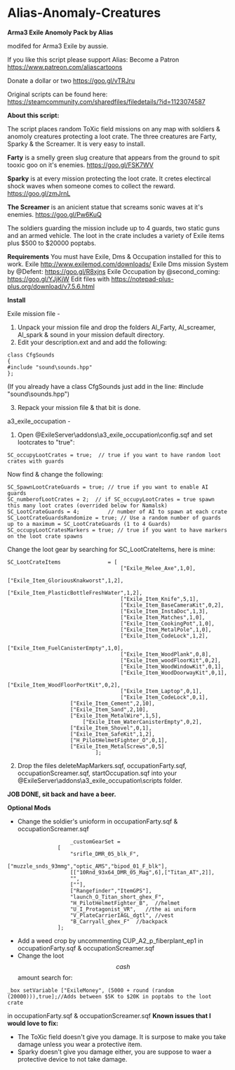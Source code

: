# Alias-Anomaly-Creatures
**Arma3 Exile Anomoly Pack by Alias**

modifed for Arma3 Exile by aussie.

If you like this script please support Alias:
Become a Patron https://www.patreon.com/aliascartoons

Donate a dollar or two https://goo.gl/vTRJru 

Original scripts can be found here: https://steamcommunity.com/sharedfiles/filedetails/?id=1123074587


**About this script:**

The script places random ToXic field missions on any map with soldiers & anomoly creatures protecting a loot crate. The three creatures are Farty, Sparky & the Screamer. It is very easy to install.

**Farty** is a smelly green slug creature that appears from the ground to spit tooxic goo on it's enemies.
https://goo.gl/FSK7WV

**Sparky** is at every mission protecting the loot crate. It cretes electircal shock waves when someone comes to collect the reward.
https://goo.gl/zmJrnL

**The Screamer** is an anicient statue that screams sonic waves at it's enemies. 
https://goo.gl/Pw6KuQ

The soldiers guarding the mission include up to 4 guards, two static guns and an armed vehicle. The loot in the crate includes a variety of Exile items plus $500 to $20000 poptabs.

**Requirements**
You must have Exile, Dms & Occupation installed for this to work.
Exile http://www.exilemod.com/downloads/
Exile Dms mission System by @Defent: https://goo.gl/R8xjns
Exile Occupation by @second_coming: https://goo.gl/YJjKjW
Edit files with https://notepad-plus-plus.org/download/v7.5.6.html


**Install**

Exile mission file - 
1. Unpack your mission file and drop the folders Al_Farty, Al_screamer, Al_spark & sound in your mission default directory.
2. Edit your description.ext and and add the following:
```
class CfgSounds
{
#include "sound\sounds.hpp"
};
```
(If you already have a class CfgSounds just add in the line: #include "sound\sounds.hpp")

3. Repack your mission file & that bit is done.

a3_exile_occupation - 
1. Open @ExileServer\addons\a3_exile_occupation\config.sqf and set lootcrates to "true":
```
SC_occupyLootCrates = true;  // true if you want to have random loot crates with guards
```
Now find & change the following:
```
SC_SpawnLootCrateGuards	= true;	// true if you want to enable AI guards
SC_numberofLootCrates = 2; 	// if SC_occupyLootCrates = true spawn this many loot crates (overrided below for Namalsk)
SC_LootCrateGuards = 4;      	// number of AI to spawn at each crate
SC_LootCrateGuardsRandomize = true; // Use a random number of guards up to a maximum = SC_LootCrateGuards (1 to 4 Guards)
SC_occupyLootCratesMarkers = true; // true if you want to have markers on the loot crate spawns
```
Change the loot gear by searching for SC_LootCrateItems, here is mine:
```
SC_LootCrateItems           	= [
                                    ["Exile_Melee_Axe",1,0],
                                    ["Exile_Item_GloriousKnakworst",1,2],
                                    ["Exile_Item_PlasticBottleFreshWater",1,2],
                                    ["Exile_Item_Knife",5,1],
                                    ["Exile_Item_BaseCameraKit",0,2],
                                    ["Exile_Item_InstaDoc",1,3],
                                    ["Exile_Item_Matches",1,0],
                                    ["Exile_Item_CookingPot",1,0],                      
                                    ["Exile_Item_MetalPole",1,0],
                                    ["Exile_Item_CodeLock",1,2],
                                    ["Exile_Item_FuelCanisterEmpty",1,0],
                                    ["Exile_Item_WoodPlank",0,8],
                                    ["Exile_Item_woodFloorKit",0,2],
                                    ["Exile_Item_WoodWindowKit",0,1],
                                    ["Exile_Item_WoodDoorwayKit",0,1],
                                    ["Exile_Item_WoodFloorPortKit",0,2],   
                                    ["Exile_Item_Laptop",0,1],
                                    ["Exile_Item_CodeLock",0,1],
				    ["Exile_Item_Cement",2,10],
				    ["Exile_Item_Sand",2,10],
				    ["Exile_Item_MetalWire",1,5],
      				    ["Exile_Item_WaterCanisterEmpty",0,2],
				    ["Exile_Item_Shovel",0,1],
				    ["Exile_Item_SafeKit",1,2],
				    ["H_PilotHelmetFighter_O",0,1],						  
				    ["Exile_Item_MetalScrews",0,5]
                            ];        
```			    
2. Drop the files deleteMapMarkers.sqf, occupationFarty.sqf, occupationScreamer.sqf, startOccupation.sqf 
   into your @ExileServer\addons\a3_exile_occupation\scripts folder.
   
**JOB DONE, sit back and have a beer.**

**Optional Mods**
+ Change the soldier's unioform in occupationFarty.sqf & occupationScreamer.sqf
```
					_customGearSet =
				[
					"srifle_DMR_05_blk_F",
					["muzzle_snds_93mmg","optic_AMS","bipod_01_F_blk"],
					[["10Rnd_93x64_DMR_05_Mag",6],["Titan_AT",2]],          
					"",
					[""],
					["Rangefinder","ItemGPS"],
					"launch_O_Titan_short_ghex_F",
					"H_PilotHelmetFighter_B",  //helmet
					"U_I_Protagonist_VR",   //the ai uniform
					"V_PlateCarrierIAGL_dgtl", //vest
					"B_Carryall_ghex_F"  //backpack
				];
```
+ Add a weed crop by uncommenting CUP_A2_p_fiberplant_ep1 in occupationFarty.sqf & occupationScreamer.sqf
+ Change the loot $$cash$$ amount search for:
```
_box setVariable ["ExileMoney", (5000 + round (random (20000))),true];//Adds between $5K to $20K in poptabs to the loot crate
```
in occupationFarty.sqf & occupationScreamer.sqf
**Known issues that I would love to fix:**
+ The ToXic field doesn't give you damage. It is surpose to make you take damage unless you wear a protective item. 
+ Sparky doesn't give you damage either, you are suppose to waer a protective device to not take damage.
